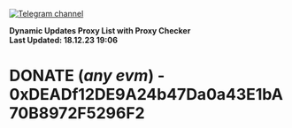[![Telegram channel](https://img.shields.io/endpoint?url=https://runkit.io/damiankrawczyk/telegram-badge/branches/master?url=https://t.me/n4z4v0d)](https://t.me/n4z4v0d) 

**Dynamic Updates Proxy List with Proxy Checker**  
**Last Updated: 18.12.23 19:06**

# DONATE (_any evm_) - 0xDEADf12DE9A24b47Da0a43E1bA70B8972F5296F2
